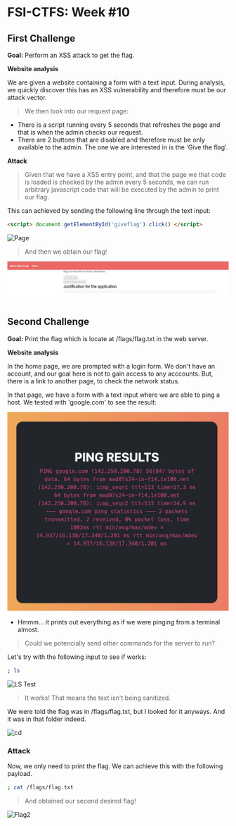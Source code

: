 # FSI-CTFS: Week #10

## **First Challenge**

**Goal:** Perform an XSS attack to get the flag.

**Website analysis**

We are given a website containing a form with a text input. During analysis, we quickly discover this has an XSS vulnerability and therefore must be our attack vector.

>We then look into our request page:
- There is a script running every 5 seconds that refreshes the page and that is when the admin checks our request.
- There are 2 buttons that are disabled and therefore must be only available to the admin. The one we are interested in is the 'Give the flag'.


**Attack**

> Given that we have a XSS entry point, and that the page we that code is loaded is checked by the admin every 5 seconds, we can run arbitrary javascript code that will be executed by the admin to print our flag.

This can achieved by sending the following line through the text input:
```html
<script> document.getElementById('giveflag').click() </script>
```

![Page](imgs/page1.jpg)

>And then we obtain our flag!

![Flag1](imgs/flag1.jpg)

## **Second Challenge**

**Goal:** Print the flag which is locate at /flags/flag.txt in the web server.

**Website analysis**

In the home page, we are prompted with a login form. We don't have an account, and our goal here is not to gain access to any acccounts. But, there is a link to another page, to check the network status.

In that page, we have a form with a text input where we are able to ping a host. We tested with 'google.com' to see the result:

![Ping Google](imgs/ping.png)

- Hmmm... it prints out everything as if we were pinging from a terminal almost.

> Could we potencially send other commands for the server to run?

Let's try with the following input to see if works:

```bash
; ls
```

![LS Test](imgs/ls.png)

> It works! That means the text isn't being sanitized.

We were told the flag was in /flags/flag.txt, but I looked for it anyways.
And it was in that folder indeed.

![cd](imgs/cd.png)

### **Attack**

Now, we only need to print the flag. We can achieve this with the following payload.

```bash
; cat /flags/flag.txt
```

> And obtained our second desired flag!

![Flag2](imgs/flag2.png)
